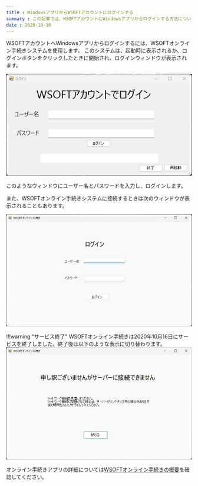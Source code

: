 ```yaml
---
title : WindowsアプリからWSOFTアカウントにログインする
summary : この記事では、WSOFTアカウントにWindowsアプリからログインする方法について説明します。
date : 2020-10-16
---
```


WSOFTアカウントへWindowsアプリからログインするには、WSOFTオンライン手続きシステムを使用します。
このシステムは、起動時に表示されるか、ログインボタンをクリックしたときに開始され、ログインウィンドウが表示されます。

![ログイン画面](./media/1.jpg)

このようなウィンドウにユーザー名とパスワードを入力し、ログインします。

また、WSOFTオンライン手続きシステムに接続するときは次のウィンドウが表示されることもあります。

![WSOFTオンライン手続きログイン画面](./media/2.jpg)

!!!warning "サービス終了"
    WSOFTオンライン手続きは2020年10月16日にサービスを終了しました。終了後は以下のような表示に切り替わります。
    ![サービス終了](./media/3.jpg)

オンライン手続きアプリの詳細については[WSOFTオンライン手続きの概要](./online-process.md)を確認してください。